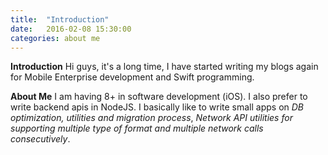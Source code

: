 ```yaml
---
title:  "Introduction"
date:   2016-02-08 15:30:00
categories: about me
---
```


**Introduction**
Hi guys, it's a long time, I have started writing my blogs again for Mobile Enterprise development and Swift programming.

**About Me**
I am having 8+ in software development (iOS). I also prefer to write backend apis in NodeJS. I basically like to write small apps on *DB optimization, utilities and migration process*, *Network API utilities for supporting multiple type of format and multiple network calls consecutively*.
